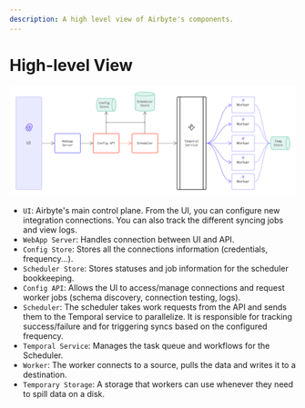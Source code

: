 ```yaml
---
description: A high level view of Airbyte's components.
---
```


# High-level View

![3.048-Kilometer view](../.gitbook/assets/understanding_airbyte_high_level_architecture.png)

* `UI`: Airbyte's main control plane. From the UI, you can configure new integration connections. You can also track the different syncing jobs and view logs.
* `WebApp Server`: Handles connection between UI and API.
* `Config Store`: Stores all the connections information \(credentials, frequency...\).
* `Scheduler Store`: Stores statuses and job information for the scheduler bookkeeping.
* `Config API`: Allows the UI to access/manage connections and request worker jobs \(schema discovery, connection testing, logs\).
* `Scheduler`: The scheduler takes work requests from the API and sends them to the Temporal service to parallelize. It is responsible for tracking success/failure and for triggering syncs based on the configured frequency.
* `Temporal Service`: Manages the task queue and workflows for the Scheduler. 
* `Worker`: The worker connects to a source, pulls the data and writes it to a destination.
* `Temporary Storage`: A storage that workers can use whenever they need to spill data on a disk.

